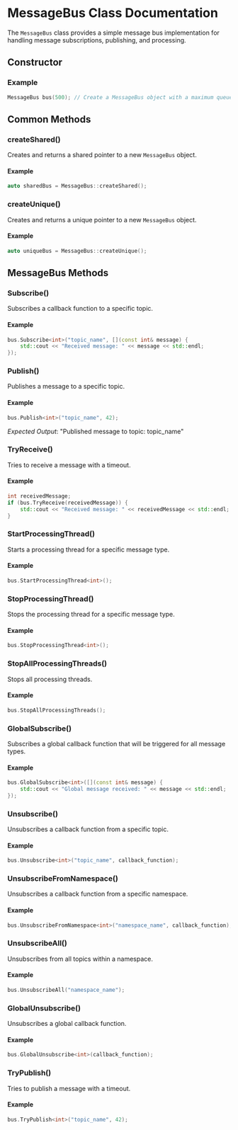 # MessageBus Class Documentation

The `MessageBus` class provides a simple message bus implementation for handling message subscriptions, publishing, and processing.

## Constructor

### Example

```cpp
MessageBus bus(500); // Create a MessageBus object with a maximum queue size of 500
```

## Common Methods

### createShared()

Creates and returns a shared pointer to a new `MessageBus` object.

#### Example

```cpp
auto sharedBus = MessageBus::createShared();
```

### createUnique()

Creates and returns a unique pointer to a new `MessageBus` object.

#### Example

```cpp
auto uniqueBus = MessageBus::createUnique();
```

## MessageBus Methods

### Subscribe()

Subscribes a callback function to a specific topic.

#### Example

```cpp
bus.Subscribe<int>("topic_name", [](const int& message) {
    std::cout << "Received message: " << message << std::endl;
});
```

### Publish()

Publishes a message to a specific topic.

#### Example

```cpp
bus.Publish<int>("topic_name", 42);
```

_Expected Output_: "Published message to topic: topic_name"

### TryReceive()

Tries to receive a message with a timeout.

#### Example

```cpp
int receivedMessage;
if (bus.TryReceive(receivedMessage)) {
    std::cout << "Received message: " << receivedMessage << std::endl;
}
```

### StartProcessingThread()

Starts a processing thread for a specific message type.

#### Example

```cpp
bus.StartProcessingThread<int>();
```

### StopProcessingThread()

Stops the processing thread for a specific message type.

#### Example

```cpp
bus.StopProcessingThread<int>();
```

### StopAllProcessingThreads()

Stops all processing threads.

#### Example

```cpp
bus.StopAllProcessingThreads();
```

### GlobalSubscribe()

Subscribes a global callback function that will be triggered for all message types.

#### Example

```cpp
bus.GlobalSubscribe<int>([](const int& message) {
    std::cout << "Global message received: " << message << std::endl;
});
```

### Unsubscribe()

Unsubscribes a callback function from a specific topic.

#### Example

```cpp
bus.Unsubscribe<int>("topic_name", callback_function);
```

### UnsubscribeFromNamespace()

Unsubscribes a callback function from a specific namespace.

#### Example

```cpp
bus.UnsubscribeFromNamespace<int>("namespace_name", callback_function);
```

### UnsubscribeAll()

Unsubscribes from all topics within a namespace.

#### Example

```cpp
bus.UnsubscribeAll("namespace_name");
```

### GlobalUnsubscribe()

Unsubscribes a global callback function.

#### Example

```cpp
bus.GlobalUnsubscribe<int>(callback_function);
```

### TryPublish()

Tries to publish a message with a timeout.

#### Example

```cpp
bus.TryPublish<int>("topic_name", 42);
```

